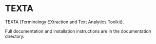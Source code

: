 # TEXTA

TEXTA (Terminology EXtraction and Text Analytics Toolkit).

Full documentation and installation instructions are in the documentation directory.